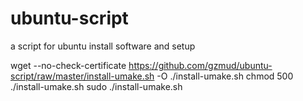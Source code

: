 # ubuntu-script
a script for ubuntu install software and setup

wget --no-check-certificate https://github.com/gzmud/ubuntu-script/raw/master/install-umake.sh -O ./install-umake.sh
chmod 500 ./install-umake.sh
sudo ./install-umake.sh
